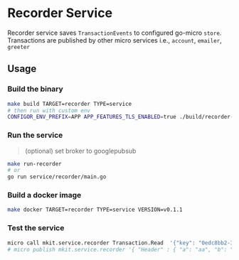 # Recorder Service

Recorder service saves `TransactionEvents` to configured go-micro `store`.
Transactions are published by other micro services i.e., `account`, `emailer`, `greeter`

## Usage

### Build the binary

```bash
make build TARGET=recorder TYPE=service
# then run with custom env
CONFIGOR_ENV_PREFIX=APP APP_FEATURES_TLS_ENABLED=true ./build/recorder-service
```

### Run the service

> (optional) set broker to googlepubsub

```bash
make run-recorder
# or
go run service/recorder/main.go
```

### Build a docker image

```bash
make docker TARGET=recorder TYPE=service VERSION=v0.1.1
```

### Test the service

```bash
micro call mkit.service.recorder Transaction.Read  '{"key": "0edc8bb2-33e0-4766-bc13-e62a346465be#accountsrv"}'
# micro publish mkit.service.recorder '{ "Header" : { "a": "aa", "b": "bb" }, "Body" : {"c": "cc"} }'
```
